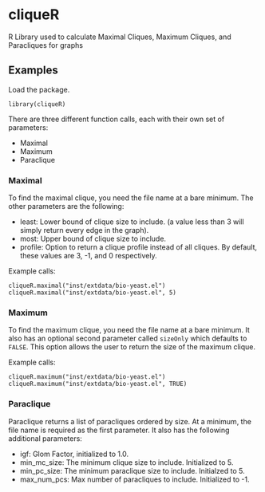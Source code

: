 # cliqueR
R Library used to calculate Maximal Cliques, Maximum Cliques, and Paracliques for graphs

Examples
--------
Load the package.

    library(cliqueR)
   
There are three different function calls, each with their own set of parameters:
*  Maximal
*  Maximum
*  Paraclique

### Maximal

To find the maximal clique, you need the file name at a bare minimum.  The other parameters are the following:
*  least: Lower bound of clique size to include. (a value less than 3 will simply  return every edge in the graph).
*  most:  Upper bound of clique size to include.
*  profile:  Option to return a clique profile instead of all cliques.
By default, these values are 3, -1, and 0 respectively.

Example calls:

    cliqueR.maximal("inst/extdata/bio-yeast.el")
    cliqueR.maximal("inst/extdata/bio-yeast.el", 5)
    
### Maximum

To find the maximum clique, you need the file name at a bare minimum.  It also has an optional second parameter called `sizeOnly` which defaults to `FALSE`.  This option allows the user to return the size of the maximum clique.

Example calls:
    
    cliqueR.maximum("inst/extdata/bio-yeast.el")
    cliqueR.maximum("inst/extdata/bio-yeast.el", TRUE)
    
### Paraclique

Paraclique returns a list of paracliques ordered by size.  At a minimum, the file name is required as the first parameter.  It also has the following additional parameters:
*  igf:  Glom Factor, initialized to 1.0.
*  min_mc_size:  The minimum clique size to include.  Initialized to 5.
*  min_pc_size:  The minimum paraclique size to include.  Initialzed to 5.
*  max_num_pcs:  Max number of paracliques to include.  Initialized to -1.  
